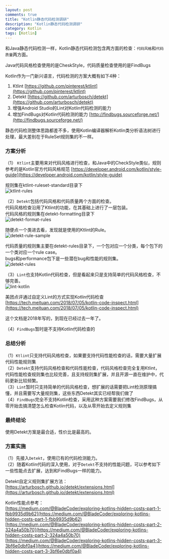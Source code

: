 ```yaml
---
layout: post
comments: true
title: "Kotlin静态代码检测调研"
description: "Kotlin静态代码检测调研"
category: Kotlin
tags: [Kotlin]
---
```


和Java静态代码检测一样，Kotlin静态代码检测包含两方面的检查：`代码风格`和`代码质量`两方面。

<!--more-->

Java代码风格检查使用的是CheskStyle，代码质量检查使用的是FindBugs

Kotlin作为一门新兴语言，代码检测的方案大概有如下4种：    
1. Ktlint [https://github.com/pinterest/ktlint](https://github.com/pinterest/ktlint)    
2. Detekt [https://github.com/arturbosch/detekt](https://github.com/arturbosch/detekt)    
3. 增强Android Studio的Lint对Kotlin代码检测的能力    
4. 增加FindBugs对Kotlin代码检测的能力 [http://findbugs.sourceforge.net/](http://findbugs.sourceforge.net/)    

静态代码检测整体思路都差不多，使用Kotlin编译器解析Kotlin类分析语法树进行处理，最大差别在于RuleSet规则集的不一样。

### 方案分析

（1） `Ktlint`主要用来对代码风格进行检查，和Java中的CheckStyle类似，规则参考的是Kotlin官方代码风格规范 [https://developer.android.com/kotlin/style-guide](https://developer.android.com/kotlin/style-guide)

规则集在ktlint-ruleset-standard目录下    
![ktlint-rules](/image/2019-04-26-kotlin-static-code-analysis/ktlint-rules.png)

（2）`Detekt`包括代码风格和代码质量两个方面的检查。    
代码风格检查沿用了Ktlint的功能，在其基础上进行了一层包装。    
代码风格的规则集在detekt-formatting目录下    
![detekt-format-rules](/image/2019-04-26-kotlin-static-code-analysis/detekt-format-rules.png)

随便点一个类进去看，发现就是使用的Ktlint的Rule。    
![detekt-rule-sample](/image/2019-04-26-kotlin-static-code-analysis/detekt-rule-sample.png)

代码质量的规则集主要在detekt-rules目录下，一个包对应一个分类，每个包下的一个类对应一个rule case。    
bugs和performance包下是一些潜在bug和性能的规则集。    
![detekt-rules](/image/2019-04-26-kotlin-static-code-analysis/detekt-rules.png)

（3）`Lint`也支持Kotlin代码检查，但是看起来只是支持简单的代码风格检查，不够完善。    
![lint-kotlin](/image/2019-04-26-kotlin-static-code-analysis/lint-kotlin.png)

美团点评通过自定义Lint的方式实现Kotlin代码检查    
[https://tech.meituan.com/2018/07/05/kotlin-code-inspect.html](https://tech.meituan.com/2018/07/05/kotlin-code-inspect.html)

这个文档是2018年写的，到现在已经过去一年了。

（4）`FindBugs`暂时是不支持Kotlin代码检查的

### 总结分析

（1）`Ktlint`只支持代码风格检查，如果要支持代码性能检查的话，需要大量扩展代码性能规则集    
（2）`Detekt`支持代码风格检查和代码性能检查，代码风格检查完全复用Ktlint，代码性能检查规则集也比较完善，且支持规则集扩展，并且开源一直在维护中，代码更新比较频繁。    
（3）`Lint`暂时只支持简单的代码风格检查，想扩展的话需要把Lint检测原理搞懂，并且需要写大量规则集，这些东西Detekt其实已经帮我们做了    
（4）`FindBugs`完全不支持Kotlin检查，采用这种方案需要我们修改FindBugs，从零开始去搞清楚怎么检查Kotlin代码，以及从零开始去定义规则集    

### 最终结论

使用Detekt方案是最合适，性价比是最高的。

### 方案实施

（1）先接入`Detekt`，使用已有的代码检测能力。    
（2）随着Kotlin代码的深入使用，对于`Detekt`不支持的性能问题，可以参考如下一些性能点去扩展，达到和FindBugs一样的能力。    

Detekt自定义规则集扩展方法：    
[https://arturbosch.github.io/detekt/extensions.html](https://arturbosch.github.io/detekt/extensions.html)

Kotlin性能点参考：    
[https://medium.com/@BladeCoder/exploring-kotlins-hidden-costs-part-1-fbb9935d9b62](https://medium.com/@BladeCoder/exploring-kotlins-hidden-costs-part-1-fbb9935d9b62)    
[https://medium.com/@BladeCoder/exploring-kotlins-hidden-costs-part-2-324a4a50b70](https://medium.com/@BladeCoder/exploring-kotlins-hidden-costs-part-2-324a4a50b70)    
[https://medium.com/@BladeCoder/exploring-kotlins-hidden-costs-part-3-3bf6e0dbf0a4](https://medium.com/@BladeCoder/exploring-kotlins-hidden-costs-part-3-3bf6e0dbf0a4)    


